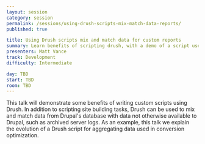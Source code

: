 ```yaml
---
layout: session
category: session
permalink: /sessions/using-drush-scripts-mix-match-data-reports/
published: true

title: Using Drush scripts mix and match data for custom reports
summary: Learn benefits of scripting drush, with a demo of a script used to generate custom reports that combine data from Drupal's db with log data.
presenters: Matt Vance
track: Development
difficulty: Intermediate

day: TBD
start: TBD
room: TBD
---
```


This talk will demonstrate some benefits of writing custom scripts using Drush. In addition to scripting site building tasks, Drush can be used to mix and match data from Drupal's database with data not otherwise available to Drupal, such as archived server logs. As an example, this talk we explain the evolution of a Drush script for aggregating data used in conversion optimization.
